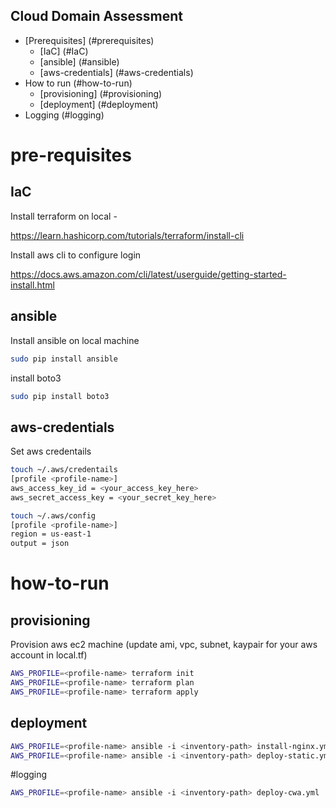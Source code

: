 Cloud Domain Assessment
---

- [Prerequisites] (#prerequisites)
    - [IaC] (#IaC)
    - [ansible] (#ansible)
    - [aws-credentials] (#aws-credentials)
- How to run (#how-to-run)
    - [provisioning] (#provisioning)
    - [deployment] (#deployment)
- Logging (#logging)


# pre-requisites

## IaC

Install terraform on local - 

https://learn.hashicorp.com/tutorials/terraform/install-cli

Install aws cli to configure login

https://docs.aws.amazon.com/cli/latest/userguide/getting-started-install.html

## ansible

Install ansible on local machine

```bash
sudo pip install ansible
```

install boto3

```bash
sudo pip install boto3
```

## aws-credentials

Set aws credentails

```bash
touch ~/.aws/credentails
[profile <profile-name>]
aws_access_key_id = <your_access_key_here>
aws_secret_access_key = <your_secret_key_here>

touch ~/.aws/config
[profile <profile-name>]
region = us-east-1
output = json
```

# how-to-run

## provisioning

Provision aws ec2 machine (update ami, vpc, subnet, kaypair for your aws account in local.tf)

```bash
AWS_PROFILE=<profile-name> terraform init
AWS_PROFILE=<profile-name> terraform plan
AWS_PROFILE=<profile-name> terraform apply
```

## deployment

```bash
AWS_PROFILE=<profile-name> ansible -i <inventory-path> install-nginx.yml
AWS_PROFILE=<profile-name> ansible -i <inventory-path> deploy-static.yml
```

#logging

```bash
AWS_PROFILE=<profile-name> ansible -i <inventory-path> deploy-cwa.yml
```




